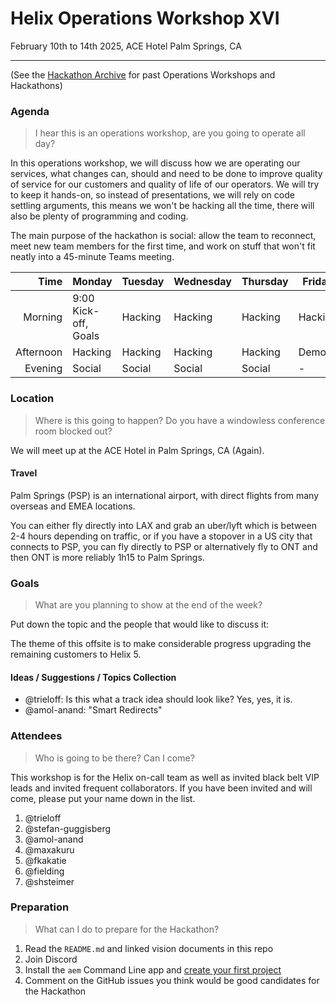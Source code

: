 # Helix Operations Workshop XVI

February 10th to 14th 2025, ACE Hotel Palm Springs, CA

---

(See the [Hackathon Archive](./README.md) for past Operations Workshops and Hackathons)

### Agenda

> I hear this is an operations workshop, are you going to operate all day?

In this operations workshop, we will discuss how we are operating our services, what changes can, should and need to be done to
improve quality of service for our customers and quality of life of our operators. We will try to keep it hands-on, so instead
of presentations, we will rely on code settling arguments, this means we won't be hacking all the time, there will also be plenty 
of programming and coding.

The main purpose of the hackathon is social: allow the team to reconnect, meet new team members for the first time, and work on 
stuff that won't fit neatly into a 45-minute Teams meeting.

|      Time | Monday                                                 | Tuesday | Wednesday | Thursday | Friday  |
| --------: | ------------------------------------------------------ | ------- | --------- | -------- | ------- |
|   Morning | 9:00 Kick-off, Goals                                   | Hacking | Hacking   | Hacking  | Hacking |
| Afternoon | Hacking                                                | Hacking | Hacking   | Hacking  | Demos   |
|   Evening | Social                                                 | Social  | Social    | Social   | -       |

### Location

> Where is this going to happen? Do you have a windowless conference room blocked out?

We will meet up at the ACE Hotel in Palm Springs, CA (Again).

#### Travel

Palm Springs (PSP) is an international airport, with direct flights from many overseas and EMEA locations.

You can either fly directly into LAX and grab an uber/lyft which is between 2-4 hours depending on traffic, or if you have a stopover in a US city that connects to PSP, you can fly directly to PSP or alternatively fly to ONT and then ONT is more reliably 1h15 to Palm Springs.

### Goals

> What are you planning to show at the end of the week?

Put down the topic and the people that would like to discuss it:

The theme of this offsite is to make considerable progress upgrading the remaining customers to Helix 5.

#### Ideas / Suggestions / Topics Collection

- @trieloff: Is this what a track idea should look like? Yes, yes, it is.
- @amol-anand: "Smart Redirects"
  
### Attendees

> Who is going to be there? Can I come?

This workshop is for the Helix on-call team as well as invited black belt VIP leads and invited frequent collaborators.
If you have been invited and will come, please put your name down in the list.

1. @trieloff
2. @stefan-guggisberg
3. @amol-anand
4. @maxakuru
5. @fkakatie
6. @fielding
7. @shsteimer

### Preparation

> What can I do to prepare for the Hackathon?

1. Read the `README.md` and linked vision documents in this repo
2. Join Discord
3. Install the `aem` Command Line app and [create your first project](https://www.aem.live/tutorial)
4. Comment on the GitHub issues you think would be good candidates for the Hackathon
